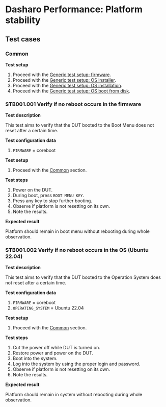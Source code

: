 # Dasharo Performance: Platform stability

## Test cases

### Common

**Test setup**

1. Proceed with the
    [Generic test setup: firmware](../../generic-test-setup/#firmware).
1. Proceed with the
    [Generic test setup: OS installer](../../generic-test-setup/#os-installer).
1. Proceed with the
    [Generic test setup: OS installation](../../generic-test-setup/#os-installation).
1. Proceed with the
    [Generic test setup: OS boot from disk](../../generic-test-setup/#os-boot-from-disk).

### STB001.001 Verify if no reboot occurs in the firmware

**Test description**

This test aims to verify that the DUT booted to the Boot Menu does not reset
after a certain time.

**Test configuration data**

1. `FIRMWARE` = coreboot

**Test setup**

1. Proceed with the [Common](#common) section.

**Test steps**

1. Power on the DUT.
1. During boot, press `BOOT MENU KEY`.
1. Press any key to stop further booting.
1. Observe if platform is not resetting on its own.
1. Note the results.

**Expected result**

Platform should remain in boot menu without rebooting during whole observation.

### STB001.002 Verify if no reboot occurs in the OS (Ubuntu 22.04)

**Test description**

This test aims to verify that the DUT booted to the Operation System does not
reset after a certain time.

**Test configuration data**

1. `FIRMWARE` = coreboot
1. `OPERATING_SYSTEM` = Ubuntu 22.04

**Test setup**

1. Proceed with the [Common](#common) section.

**Test steps**

1. Cut the power off while DUT is turned on.
1. Restore power and power on the DUT.
1. Boot into the system.
1. Log into the system by using the proper login and password.
1. Observe if platform is not resetting on its own.
1. Note the results.

**Expected result**

Platform should remain in system without rebooting during whole observation.
